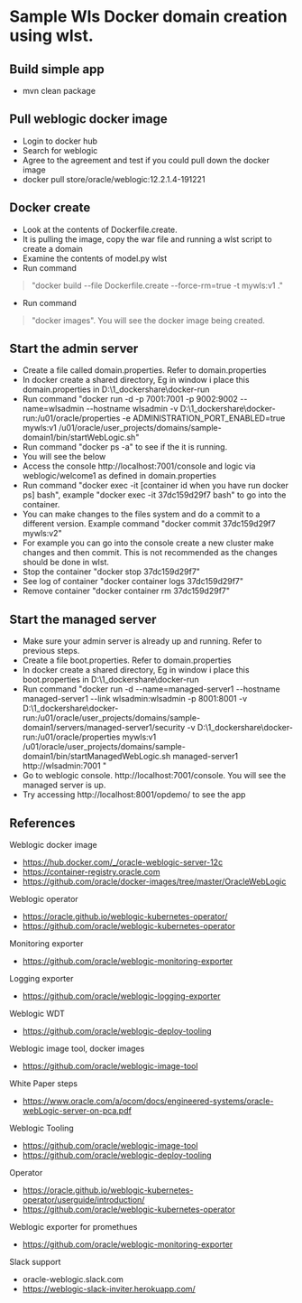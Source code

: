 # Sample Wls Docker domain creation using wlst.

## Build simple app
- mvn clean package

## Pull weblogic docker image
- Login to docker hub
- Search for weblogic
- Agree to the agreement and test if you could pull down the docker image
- docker pull store/oracle/weblogic:12.2.1.4-191221

## Docker create
- Look at the contents of Dockerfile.create.
- It is pulling the image, copy the war file and running a wlst script to create a domain
- Examine the contents of model.py wlst
- Run command 
> "docker build --file Dockerfile.create --force-rm=true -t mywls:v1 ."
- Run command 
> "docker images". You will see the docker image being created.

## Start the admin server

- Create a file called domain.properties. Refer to domain.properties
- In docker create a shared directory, Eg in window i place this domain.properties in D:\\1_dockershare\\docker-run
- Run command "docker run -d -p 7001:7001 -p 9002:9002 --name=wlsadmin --hostname wlsadmin -v D:\\1_dockershare\\docker-run:/u01/oracle/properties -e ADMINISTRATION_PORT_ENABLED=true mywls:v1 /u01/oracle/user_projects/domains/sample-domain1/bin/startWebLogic.sh"
- Run command "docker ps -a" to see if the it is running.
- You will see the below
- Access the console http://localhost:7001/console and logic via weblogic/welcome1 as defined in domain.properties
- Run command "docker exec -it [container id when you have run docker ps] bash", example "docker exec -it 37dc159d29f7 bash" to go into the container.
- You can make changes to the files system and do a commit to a different version. Example command "docker commit 37dc159d29f7 mywls:v2"
- For example you can go into the console create a new cluster make changes and then commit. This is not recommended as the changes should be done in wlst.
- Stop the container "docker stop 37dc159d29f7"
- See log of container "docker container logs 37dc159d29f7"
- Remove container "docker container rm  37dc159d29f7"


## Start the managed server
- Make sure your admin server is already up and running. Refer to previous steps.
- Create a file boot.properties. Refer to domain.properties
- In docker create a shared directory, Eg in window i place this boot.properties in D:\\1_dockershare\\docker-run
- Run command "docker run -d --name=managed-server1 --hostname managed-server1 --link wlsadmin:wlsadmin -p 8001:8001 -v D:\\1_dockershare\\docker-run:/u01/oracle/user_projects/domains/sample-domain1/servers/managed-server1/security -v D:\\1_dockershare\\docker-run:/u01/oracle/properties  mywls:v1 /u01/oracle/user_projects/domains/sample-domain1/bin/startManagedWebLogic.sh managed-server1 http://wlsadmin:7001 "
- Go to weblogic console. http://localhost:7001/console. You will see the managed server is up.
- Try accessing http://localhost:8001/opdemo/ to see the app

## References

Weblogic docker image
- https://hub.docker.com/_/oracle-weblogic-server-12c
- https://container-registry.oracle.com
- https://github.com/oracle/docker-images/tree/master/OracleWebLogic

Weblogic operator
- https://oracle.github.io/weblogic-kubernetes-operator/
- https://github.com/oracle/weblogic-kubernetes-operator

Monitoring exporter
- https://github.com/oracle/weblogic-monitoring-exporter

Logging exporter
- https://github.com/oracle/weblogic-logging-exporter

Weblogic WDT
- https://github.com/oracle/weblogic-deploy-tooling

Weblogic image tool, docker images
- https://github.com/oracle/weblogic-image-tool

White Paper steps
- https://www.oracle.com/a/ocom/docs/engineered-systems/oracle-webLogic-server-on-pca.pdf

Weblogic Tooling
- https://github.com/oracle/weblogic-image-tool
- https://github.com/oracle/weblogic-deploy-tooling

Operator
- https://oracle.github.io/weblogic-kubernetes-operator/userguide/introduction/
- https://github.com/oracle/weblogic-kubernetes-operator

Weblogic exporter for promethues
- https://github.com/oracle/weblogic-monitoring-exporter

Slack support
- oracle-weblogic.slack.com
- https://weblogic-slack-inviter.herokuapp.com/



